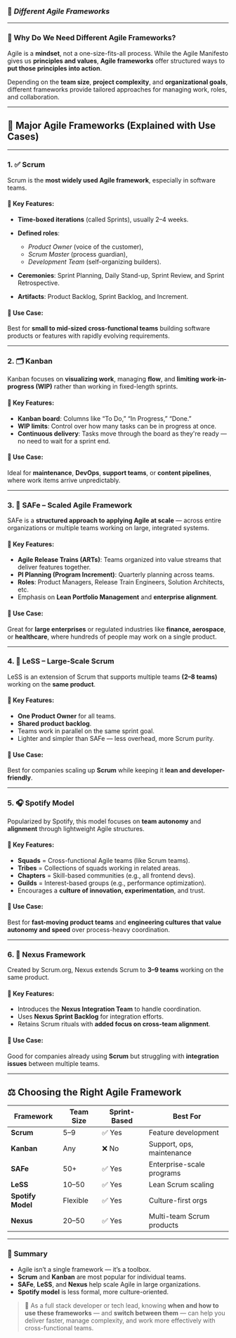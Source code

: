 
### 🔹 *Different Agile Frameworks*

---

### 🧠 Why Do We Need Different Agile Frameworks?

Agile is a **mindset**, not a one-size-fits-all process. While the Agile Manifesto gives us **principles and values**, **Agile frameworks** offer structured ways to **put those principles into action**.

Depending on the **team size**, **project complexity**, and **organizational goals**, different frameworks provide tailored approaches for managing work, roles, and collaboration.

---

## 🧱 Major Agile Frameworks (Explained with Use Cases)

---

### 1. ✅ **Scrum**

Scrum is the **most widely used Agile framework**, especially in software teams.

#### 📌 Key Features:

* **Time-boxed iterations** (called Sprints), usually 2–4 weeks.
* **Defined roles**:

  * *Product Owner* (voice of the customer),
  * *Scrum Master* (process guardian),
  * *Development Team* (self-organizing builders).
* **Ceremonies**: Sprint Planning, Daily Stand-up, Sprint Review, and Sprint Retrospective.
* **Artifacts**: Product Backlog, Sprint Backlog, and Increment.

#### 🎯 Use Case:

Best for **small to mid-sized cross-functional teams** building software products or features with rapidly evolving requirements.

---

### 2. 🗂️ **Kanban**

Kanban focuses on **visualizing work**, managing **flow**, and **limiting work-in-progress (WIP)** rather than working in fixed-length sprints.

#### 📌 Key Features:

* **Kanban board**: Columns like “To Do,” “In Progress,” “Done.”
* **WIP limits**: Control over how many tasks can be in progress at once.
* **Continuous delivery**: Tasks move through the board as they're ready — no need to wait for a sprint end.

#### 🎯 Use Case:

Ideal for **maintenance**, **DevOps**, **support teams**, or **content pipelines**, where work items arrive unpredictably.

---

### 3. 🧱 **SAFe – Scaled Agile Framework**

SAFe is a **structured approach to applying Agile at scale** — across entire organizations or multiple teams working on large, integrated systems.

#### 📌 Key Features:

* **Agile Release Trains (ARTs)**: Teams organized into value streams that deliver features together.
* **PI Planning (Program Increment)**: Quarterly planning across teams.
* **Roles**: Product Managers, Release Train Engineers, Solution Architects, etc.
* Emphasis on **Lean Portfolio Management** and **enterprise alignment**.

#### 🎯 Use Case:

Great for **large enterprises** or regulated industries like **finance, aerospace**, or **healthcare**, where hundreds of people may work on a single product.

---

### 4. 🔁 **LeSS – Large-Scale Scrum**

LeSS is an extension of Scrum that supports multiple teams **(2–8 teams)** working on the **same product**.

#### 📌 Key Features:

* **One Product Owner** for all teams.
* **Shared product backlog**.
* Teams work in parallel on the same sprint goal.
* Lighter and simpler than SAFe — less overhead, more Scrum purity.

#### 🎯 Use Case:

Best for companies scaling up **Scrum** while keeping it **lean and developer-friendly**.

---

### 5. 🎧 **Spotify Model**

Popularized by Spotify, this model focuses on **team autonomy** and **alignment** through lightweight Agile structures.

#### 📌 Key Features:

* **Squads** = Cross-functional Agile teams (like Scrum teams).
* **Tribes** = Collections of squads working in related areas.
* **Chapters** = Skill-based communities (e.g., all frontend devs).
* **Guilds** = Interest-based groups (e.g., performance optimization).
* Encourages a **culture of innovation, experimentation**, and trust.

#### 🎯 Use Case:

Best for **fast-moving product teams** and **engineering cultures that value autonomy and speed** over process-heavy coordination.

---

### 6. 🔗 **Nexus Framework**

Created by Scrum.org, Nexus extends Scrum to **3–9 teams** working on the same product.

#### 📌 Key Features:

* Introduces the **Nexus Integration Team** to handle coordination.
* Uses **Nexus Sprint Backlog** for integration efforts.
* Retains Scrum rituals with **added focus on cross-team alignment**.

#### 🎯 Use Case:

Good for companies already using **Scrum** but struggling with **integration issues** between multiple teams.

---

## ⚖️ Choosing the Right Agile Framework

| Framework         | Team Size | Sprint-Based | Best For                  |
| ----------------- | --------- | ------------ | ------------------------- |
| **Scrum**         | 5–9       | ✅ Yes        | Feature development       |
| **Kanban**        | Any       | ❌ No         | Support, ops, maintenance |
| **SAFe**          | 50+       | ✅ Yes        | Enterprise-scale programs |
| **LeSS**          | 10–50     | ✅ Yes        | Lean Scrum scaling        |
| **Spotify Model** | Flexible  | ✅ Yes        | Culture-first orgs        |
| **Nexus**         | 20–50     | ✅ Yes        | Multi-team Scrum products |

---

### 🧠 Summary

* Agile isn’t a single framework — it’s a toolbox.
* **Scrum** and **Kanban** are most popular for individual teams.
* **SAFe**, **LeSS**, and **Nexus** help scale Agile in large organizations.
* **Spotify model** is less formal, more culture-oriented.

> 🎯 As a full stack developer or tech lead, knowing **when and how to use these frameworks** — and **switch between them** — can help you deliver faster, manage complexity, and work more effectively with cross-functional teams.

